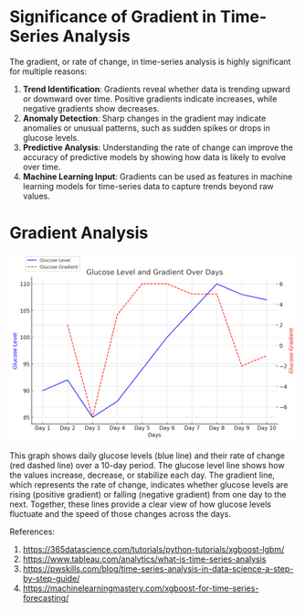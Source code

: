
# Significance of Gradient in Time-Series Analysis

The gradient, or rate of change, in time-series analysis is highly significant for multiple reasons:
1. **Trend Identification**: Gradients reveal whether data is trending upward or downward over time. 
   Positive gradients indicate increases, while negative gradients show decreases.
2. **Anomaly Detection**: Sharp changes in the gradient may indicate anomalies or unusual patterns, such as 
   sudden spikes or drops in glucose levels.
3. **Predictive Analysis**: Understanding the rate of change can improve the accuracy of predictive models by 
   showing how data is likely to evolve over time.
4. **Machine Learning Input**: Gradients can be used as features in machine learning models for time-series 
   data to capture trends beyond raw values.

# Gradient Analysis

![Glucose Gradient Plot](https://github.com/acp18ab/Gradient-Analysis/blob/main/glucose_gradient_plot_days.jpg?raw=true)

This graph shows daily glucose levels (blue line) and their rate of change (red dashed line) over a 10-day period. The glucose level line shows how the values increase, decrease, or stabilize each day. The gradient line, which represents the rate of change, indicates whether glucose levels are rising (positive gradient) or falling (negative gradient) from one day to the next. Together, these lines provide a clear view of how glucose levels fluctuate and the speed of those changes across the days.

References:
1. https://365datascience.com/tutorials/python-tutorials/xgboost-lgbm/
2. https://www.tableau.com/analytics/what-is-time-series-analysis
3. https://pwskills.com/blog/time-series-analysis-in-data-science-a-step-by-step-guide/
4. https://machinelearningmastery.com/xgboost-for-time-series-forecasting/
